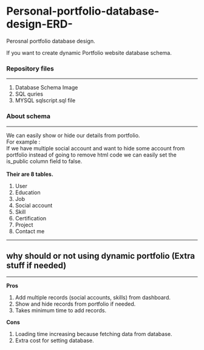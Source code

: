 # Personal-portfolio-database-design-ERD-
Perosnal portfolio database design.

If you want to create dynamic Portfolio website database schema. 

### Repository files
***
1. Database Schema Image
2. SQL quries 
3. MYSQL sqlscript.sql file

### About schema
***
We can easily show or hide our details from portfolio. <br/>
For example :<br/>
If we have multiple social account and want to hide some account from portfolio instead of going to remove html code we can easily set the is_public column field to false. 
<br/><br/>
**Their are 8 tables.** 

1. User
2. Education
3. Job
4. Social account
5. Skill
6. Certification
7. Project
8. Contact me

<hr>

## why should or not using dynamic portfolio (Extra stuff if needed)
<hr/>

**Pros**

1. Add multiple records (social accounts, skills) from dashboard.
2. Show and hide records from portfolio if needed.
3. Takes minimum time to add records. 

**Cons**
1. Loading time increasing because fetching data from database.
2. Extra cost for setting database.
